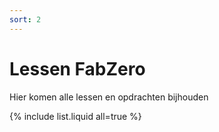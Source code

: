 ```yaml
---
sort: 2
---
```


# Lessen FabZero

Hier komen alle lessen en opdrachten bijhouden

{% include list.liquid all=true %}
